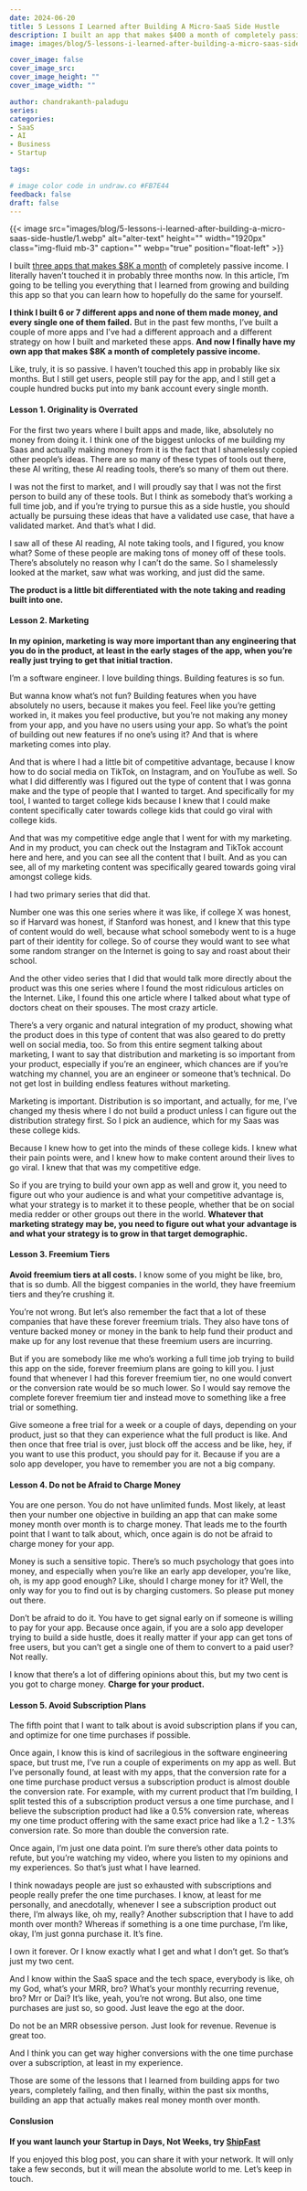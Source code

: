 ```yaml
---
date: 2024-06-20
title: 5 Lessons I Learned after Building A Micro-SaaS Side Hustle
description: I built an app that makes $400 a month of completely passive income. I literally haven’t touched it in probably three months now. 
image: images/blog/5-lessons-i-learned-after-building-a-micro-saas-side-hustle/1.webp

cover_image: false
cover_image_src: 
cover_image_height: ""
cover_image_width: ""

author: chandrakanth-paladugu
series: 
categories:
- SaaS
- AI
- Business
- Startup

tags:

# image color code in undraw.co #FB7E44 
feedback: false
draft: false
---
```


{{< image src="images/blog/5-lessons-i-learned-after-building-a-micro-saas-side-hustle/1.webp" alt="alter-text" height="" width="1920px" class="img-fluid mb-3" caption="" webp="true" position="float-left" >}}

I built [three apps that makes $8K a month](/showcase/) of completely passive income. I literally haven’t touched it in probably three months now. In this article, I’m going to be telling you everything that I learned from growing and building this app so that you can learn how to hopefully do the same for yourself.

**I think I built 6 or 7 different apps and none of them made money, and every single one of them failed.** But in the past few months, I’ve built a couple of more apps and I’ve had a different approach and a different strategy on how I built and marketed these apps. **And now I finally have my own app that makes $8K a month of completely passive income.**

Like, truly, it is so passive. I haven’t touched this app in probably like six months. But I still get users, people still pay for the app, and I still get a couple hundred bucks put into my bank account every single month.

#### Lesson 1. Originality is Overrated

For the first two years where I built apps and made, like, absolutely no money from doing it. I think one of the biggest unlocks of me building my Saas and actually making money from it is the fact that I shamelessly copied other people’s ideas. There are so many of these types of tools out there, these AI writing, these AI reading tools, there’s so many of them out there.

I was not the first to market, and I will proudly say that I was not the first person to build any of these tools. But I think as somebody that’s working a full time job, and if you’re trying to pursue this as a side hustle, you should actually be pursuing these ideas that have a validated use case, that have a validated market. And that’s what I did.

I saw all of these AI reading, AI note taking tools, and I figured, you know what? Some of these people are making tons of money off of these tools. There’s absolutely no reason why I can’t do the same. So I shamelessly looked at the market, saw what was working, and just did the same.

**The product is a little bit differentiated with the note taking and reading built into one.**

#### Lesson 2. Marketing

**In my opinion, marketing is way more important than any engineering that you do in the product, at least in the early stages of the app, when you’re really just trying to get that initial traction.**

I’m a software engineer. I love building things. Building features is so fun.

But wanna know what’s not fun? Building features when you have absolutely no users, because it makes you feel. Feel like you’re getting worked in, it makes you feel productive, but you’re not making any money from your app, and you have no users using your app. So what’s the point of building out new features if no one’s using it? And that is where marketing comes into play.

And that is where I had a little bit of competitive advantage, because I know how to do social media on TikTok, on Instagram, and on YouTube as well. So what I did differently was I figured out the type of content that I was gonna make and the type of people that I wanted to target. And specifically for my tool, I wanted to target college kids because I knew that I could make content specifically cater towards college kids that could go viral with college kids.

And that was my competitive edge angle that I went for with my marketing. And in my product, you can check out the Instagram and TikTok account here and here, and you can see all the content that I built. And as you can see, all of my marketing content was specifically geared towards going viral amongst college kids.

I had two primary series that did that.

Number one was this one series where it was like, if college X was honest, so if Harvard was honest, if Stanford was honest, and I knew that this type of content would do well, because what school somebody went to is a huge part of their identity for college. So of course they would want to see what some random stranger on the Internet is going to say and roast about their school.

And the other video series that I did that would talk more directly about the product was this one series where I found the most ridiculous articles on the Internet. Like, I found this one article where I talked about what type of doctors cheat on their spouses. The most crazy article.

There’s a very organic and natural integration of my product, showing what the product does in this type of content that was also geared to do pretty well on social media, too. So from this entire segment talking about marketing, I want to say that distribution and marketing is so important from your product, especially if you’re an engineer, which chances are if you’re watching my channel, you are an engineer or someone that’s technical. Do not get lost in building endless features without marketing.

Marketing is important. Distribution is so important, and actually, for me, I’ve changed my thesis where I do not build a product unless I can figure out the distribution strategy first. So I pick an audience, which for my Saas was these college kids.

Because I knew how to get into the minds of these college kids. I knew what their pain points were, and I knew how to make content around their lives to go viral. I knew that that was my competitive edge.

So if you are trying to build your own app as well and grow it, you need to figure out who your audience is and what your competitive advantage is, what your strategy is to market it to these people, whether that be on social media redder or other groups out there in the world. **Whatever that marketing strategy may be, you need to figure out what your advantage is and what your strategy is to grow in that target demographic.**

#### Lesson 3. Freemium Tiers

**Avoid freemium tiers at all costs.** I know some of you might be like, bro, that is so dumb. All the biggest companies in the world, they have freemium tiers and they’re crushing it.

You’re not wrong. But let’s also remember the fact that a lot of these companies that have these forever freemium trials. They also have tons of venture backed money or money in the bank to help fund their product and make up for any lost revenue that these freemium users are incurring.

But if you are somebody like me who’s working a full time job trying to build this app on the side, forever freemium plans are going to kill you. I just found that whenever I had this forever freemium tier, no one would convert or the conversion rate would be so much lower. So I would say remove the complete forever freemium tier and instead move to something like a free trial or something.

Give someone a free trial for a week or a couple of days, depending on your product, just so that they can experience what the full product is like. And then once that free trial is over, just block off the access and be like, hey, if you want to use this product, you should pay for it. Because if you are a solo app developer, you have to remember you are not a big company.

#### Lesson 4. Do not be Afraid to Charge Money

You are one person. You do not have unlimited funds. Most likely, at least then your number one objective in building an app that can make some money month over month is to charge money. That leads me to the fourth point that I want to talk about, which, once again is do not be afraid to charge money for your app.

Money is such a sensitive topic. There’s so much psychology that goes into money, and especially when you’re like an early app developer, you’re like, oh, is my app good enough? Like, should I charge money for it? Well, the only way for you to find out is by charging customers. So please put money out there.

Don’t be afraid to do it. You have to get signal early on if someone is willing to pay for your app. Because once again, if you are a solo app developer trying to build a side hustle, does it really matter if your app can get tons of free users, but you can’t get a single one of them to convert to a paid user? Not really.

I know that there’s a lot of differing opinions about this, but my two cent is you got to charge money. **Charge for your product.**

#### Lesson 5. Avoid Subscription Plans

The fifth point that I want to talk about is avoid subscription plans if you can, and optimize for one time purchases if possible.

Once again, I know this is kind of sacrilegious in the software engineering space, but trust me, I’ve run a couple of experiments on my app as well. But I’ve personally found, at least with my apps, that the conversion rate for a one time purchase product versus a subscription product is almost double the conversion rate. For example, with my current product that I’m building, I split tested this of a subscription product versus a one time purchase, and I believe the subscription product had like a 0.5% conversion rate, whereas my one time product offering with the same exact price had like a 1.2 - 1.3% conversion rate. So more than double the conversion rate.

Once again, I’m just one data point. I’m sure there’s other data points to refute, but you’re watching my video, where you listen to my opinions and my experiences. So that’s just what I have learned.

I think nowadays people are just so exhausted with subscriptions and people really prefer the one time purchases. I know, at least for me personally, and anecdotally, whenever I see a subscription product out there, I’m always like, oh my, really? Another subscription that I have to add month over month? Whereas if something is a one time purchase, I’m like, okay, I’m just gonna purchase it. It’s fine.

I own it forever. Or I know exactly what I get and what I don’t get. So that’s just my two cent.

And I know within the SaaS space and the tech space, everybody is like, oh my God, what’s your MRR, bro? What’s your monthly recurring revenue, bro? Mrr or Dai? It’s like, yeah, you’re not wrong. But also, one time purchases are just so, so good. Just leave the ego at the door.

Do not be an MRR obsessive person. Just look for revenue. Revenue is great too.

And I think you can get way higher conversions with the one time purchase over a subscription, at least in my experience.

Those are some of the lessons that I learned from building apps for two years, completely failing, and then finally, within the past six months, building an app that actually makes real money month over month.

#### Conslusion

**If you want launch your Startup in Days, Not Weeks, try [ShipFast](https://shipfa.st/?via=lindane)**

If you enjoyed this blog post, you can share it with your network. It will only take a few seconds, but it will mean the absolute world to me.
Let’s keep in touch.
